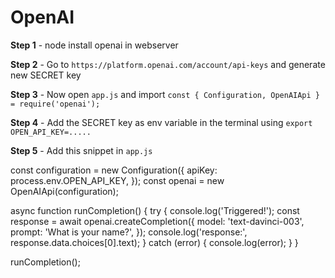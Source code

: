 # OpenAI

**Step 1** - node install openai in webserver

**Step 2** - Go to `https://platform.openai.com/account/api-keys` and generate new SECRET key

**Step 3** - Now open `app.js` and import `const { Configuration, OpenAIApi } = require('openai');`

**Step 4** - Add the SECRET key as env variable in the terminal using `export OPEN_API_KEY=.....`

**Step 5** - Add this snippet in `app.js`

const configuration = new Configuration({
  apiKey: process.env.OPEN_API_KEY,
});
const openai = new OpenAIApi(configuration);

async function runCompletion() {
  try {
    console.log('Triggered!');
    const response = await openai.createCompletion({
      model: 'text-davinci-003',
      prompt: 'What is your name?',
    });
    console.log('response:', response.data.choices[0].text);
  } catch (error) {
    console.log(error);
  }
}

runCompletion();
